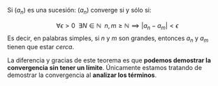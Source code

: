 Si $(a_n$) es una sucesión: $(a_n$) converge si y sólo si: 

$$ \forall \epsilon > 0 \enspace\exists N \in\mathbb{N} \enspace n,m \geq \mathbb{N} \implies |a_n - a_m| < \epsilon $$ 
Es decir, en palabras simples, si $n$ y $m$ son grandes, entonces $a_n$ y $a_m$ tienen que estar *cerca*. 

La diferencia y gracias de este teorema es que **podemos demostrar la convergencia sin tener un límite**. Únicamente estamos tratando de demostrar la convergencia al **analizar los términos**. 